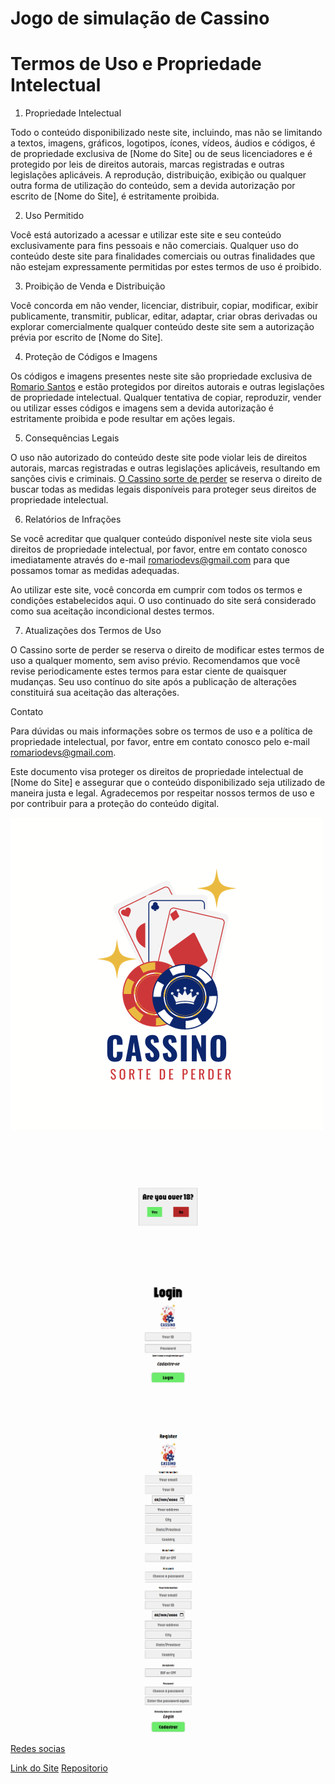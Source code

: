 # Jogo de simulação de Cassino

# Termos de Uso e Propriedade Intelectual

1. Propriedade Intelectual

Todo o conteúdo disponibilizado neste site, incluindo, mas não se limitando a textos, imagens, gráficos, logotipos, ícones, vídeos, áudios e códigos, é de propriedade exclusiva de [Nome do Site] ou de seus licenciadores e é protegido por leis de direitos autorais, marcas registradas e outras legislações aplicáveis. A reprodução, distribuição, exibição ou qualquer outra forma de utilização do conteúdo, sem a devida autorização por escrito de [Nome do Site], é estritamente proibida.

2. Uso Permitido

Você está autorizado a acessar e utilizar este site e seu conteúdo exclusivamente para fins pessoais e não comerciais. Qualquer uso do conteúdo deste site para finalidades comerciais ou outras finalidades que não estejam expressamente permitidas por estes termos de uso é proibido.

3. Proibição de Venda e Distribuição

Você concorda em não vender, licenciar, distribuir, copiar, modificar, exibir publicamente, transmitir, publicar, editar, adaptar, criar obras derivadas ou explorar comercialmente qualquer conteúdo deste site sem a autorização prévia por escrito de [Nome do Site].

4. Proteção de Códigos e Imagens

Os códigos e imagens presentes neste site são propriedade exclusiva de [Romario Santos](https://linktr.ee/euoromario) e estão protegidos por direitos autorais e outras legislações de propriedade intelectual. Qualquer tentativa de copiar, reproduzir, vender ou utilizar esses códigos e imagens sem a devida autorização é estritamente proibida e pode resultar em ações legais.

5. Consequências Legais

O uso não autorizado do conteúdo deste site pode violar leis de direitos autorais, marcas registradas e outras legislações aplicáveis, resultando em sanções civis e criminais. [O Cassino sorte de perder](https://linktr.ee/euoromario) se reserva o direito de buscar todas as medidas legais disponíveis para proteger seus direitos de propriedade intelectual.

6. Relatórios de Infrações

Se você acreditar que qualquer conteúdo disponível neste site viola seus direitos de propriedade intelectual, por favor, entre em contato conosco imediatamente através do e-mail romariodevs@gmail.com para que possamos tomar as medidas adequadas.

Ao utilizar este site, você concorda em cumprir com todos os termos e condições estabelecidos aqui. O uso continuado do site será considerado como sua aceitação incondicional destes termos.

7. Atualizações dos Termos de Uso

O Cassino sorte de perder se reserva o direito de modificar estes termos de uso a qualquer momento, sem aviso prévio. Recomendamos que você revise periodicamente estes termos para estar ciente de quaisquer mudanças. Seu uso contínuo do site após a publicação de alterações constituirá sua aceitação das alterações.

Contato

Para dúvidas ou mais informações sobre os termos de uso e a política de propriedade intelectual, por favor, entre em contato conosco pelo e-mail romariodevs@gmail.com.

Este documento visa proteger os direitos de propriedade intelectual de [Nome do Site] e assegurar que o conteúdo disponibilizado seja utilizado de maneira justa e legal. Agradecemos por respeitar nossos termos de uso e por contribuir para a proteção do conteúdo digital.

![LOGO](/src/assets/images/logoFbra.png)
![IMG](/DEvgs/A%20(4).png)
![IMG](/DEvgs/A%20(3).png)
![IMG](/DEvgs/A%20(2).png)
![IMG](/DEvgs/A%20(1).png)

[Redes socias](https://linktr.ee/euoromario)

[Link do Site](https://romariodevs.github.io/Jogo-Cassino)
[Repositorio](https://github.com/RomarioDevs/Jogo-Cassino)
